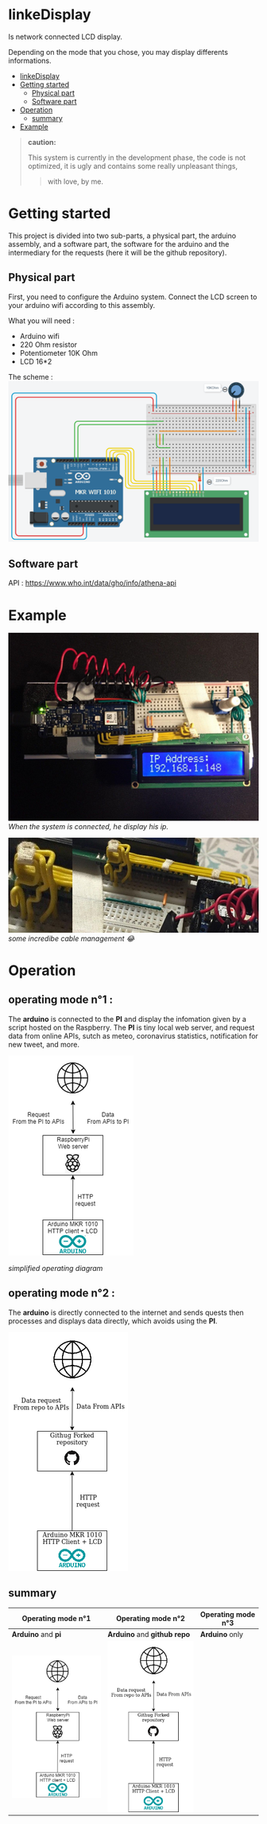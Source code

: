 # linkeDisplay
Is network connected LCD display.

Depending on the mode that you chose, you may display differents informations.

- [linkeDisplay](#linkedisplay)
- [Getting started](#Getting-started)
  - [Physical part](##Physical-part)
  - [Software part](##Software-part)
- [Operation](#Operation)
  - [summary](##summary)
- [Example](#Example)

>**caution:**
>
>This system is currently in the development phase, 
>the code is not optimized, 
>it is ugly and contains some really unpleasant things,
>>with love, by me.


# Getting started
This project is divided into two sub-parts, a physical part, the arduino assembly, and a software part, the software for the arduino and the intermediary for the requests (here it will be the github repository).

## Physical part
First, you need to configure the Arduino system. Connect the LCD screen to your arduino wifi according to this assembly.

What you will need :
- Arduino wifi
- 220 Ohm resistor
- Potentiometer 10K Ohm
- LCD 16*2

The scheme :
![shema](img/circuit.png)

## Software part

API : https://www.who.int/data/gho/info/athena-api

# Example
![up view of the system](img/upView.jpg)
*When the system is connected, he display his ip.*

![incredible cable management](img/cableManagement.jpg)
*some incredibe cable management :joy:*

# Operation

## operating mode n°1 :

The **arduino** is connected to the **PI** and display the infomation given by a script hosted on the Raspberry. The **PI** is tiny local web server, and request data from online APIs, sutch as meteo, coronavirus statistics, notification for new tweet, and more.

![simple shema](img/shema_0.png)

*simplified operating diagram*

## operating mode n°2 :
The **arduino** is directly connected to the internet and sends quests then processes and displays data directly, which avoids using the **PI**.

![simple shema](img/shema_1.png)

## summary

|  Operating mode n°1 | Operating mode n°2  | Operating mode n°3 |
|---------------------|---------------------|--------------------|
| **Arduino** and **pi**|**Arduino** and **github repo**|**Arduino** only|
|![simple shema](img/shema_0.png)|![simple shema](img/shema_1.png)||
